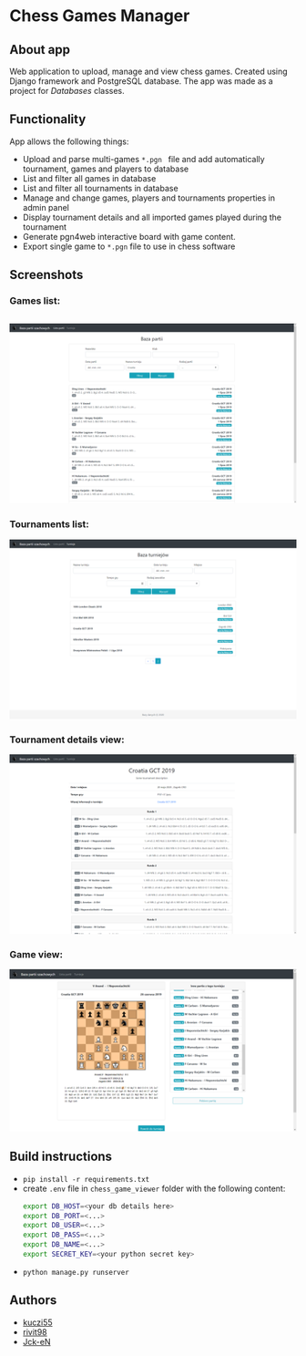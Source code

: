 # Chess Games Manager

## About app
Web application to upload, manage and view chess games. Created using Django framework and PostgreSQL database. The app was made as a project for *Databases* classes. 

## Functionality
App allows the following things:
- Upload and parse multi-games `*.pgn ` file and add automatically tournament, games and players to database
- List and filter all games in database
- List and filter all tournaments in database
- Manage and change games, players and tournaments properties in admin panel
- Display tournament details and all imported games played during the tournament
- Generate pgn4web interactive board with game content.
- Export single game to `*.pgn` file to use in chess software

## Screenshots

### Games list:

## ![s1](s1.png)

### Tournaments list:

![s2](s2.png)

### Tournament details view:

![s3](s3.png)

### Game view:

![s4](s4.png)

## Build instructions

- `pip install -r requirements.txt`
- create `.env` file in `chess_game_viewer` folder with the following content:
    ```bash
    export DB_HOST=<your db details here>
    export DB_PORT=<...>
    export DB_USER=<...>
    export DB_PASS=<...>
    export DB_NAME=<...>
    export SECRET_KEY=<your python secret key>
    ```
- `python manage.py runserver`

## Authors

- [kuczi55](https://github.com/kuczi55)
- [rivit98](https://github.com/rivit98)
- [Jck-eN](https://github.com/Jck-eN)